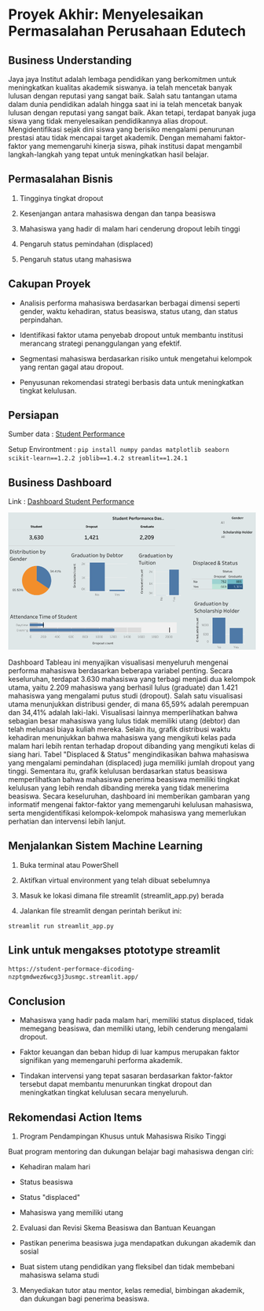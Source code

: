 # Proyek Akhir: Menyelesaikan Permasalahan Perusahaan Edutech

## Business Understanding

Jaya jaya Institut adalah lembaga pendidikan yang berkomitmen untuk meningkatkan kualitas akademik siswanya. ia telah mencetak banyak lulusan dengan reputasi yang sangat baik. 
Salah satu tantangan utama dalam dunia pendidikan adalah hingga saat ini 
ia telah mencetak banyak lulusan dengan reputasi yang sangat baik. 
Akan tetapi, terdapat banyak juga siswa yang tidak menyelesaikan pendidikannya alias dropout. Mengidentifikasi sejak dini 
siswa yang berisiko mengalami penurunan prestasi atau tidak mencapai target akademik. Dengan memahami faktor-faktor yang memengaruhi kinerja siswa, 
pihak institusi dapat mengambil langkah-langkah yang tepat untuk meningkatkan hasil belajar.

## Permasalahan Bisnis

1. Tingginya tingkat dropout

2. Kesenjangan antara mahasiswa dengan dan tanpa beasiswa

3. Mahasiswa yang hadir di malam hari cenderung dropout lebih tinggi

4. Pengaruh status pemindahan (displaced)

5. Pengaruh status utang mahasiswa

## Cakupan Proyek

* Analisis performa mahasiswa berdasarkan berbagai dimensi seperti gender, waktu kehadiran, status beasiswa, status utang, dan status perpindahan.

* Identifikasi faktor utama penyebab dropout untuk membantu institusi merancang strategi penanggulangan yang efektif.

* Segmentasi mahasiswa berdasarkan risiko untuk mengetahui kelompok yang rentan gagal atau dropout.

* Penyusunan rekomendasi strategi berbasis data untuk meningkatkan tingkat kelulusan.

## Persiapan

Sumber data : [Student Performance](https://github.com/dicodingacademy/dicoding_dataset/tree/main/students_performance)

Setup Environtment : ``` pip install numpy pandas matplotlib seaborn scikit-learn==1.2.2 joblib==1.4.2 streamlit==1.24.1 ```

## Business Dashboard

Link : [Dashboard Student Performance](https://public.tableau.com/views/studnetperformace/Dashboard1?:language=en-US&:sid=&:redirect=auth&:display_count=n&:origin=viz_share_link)

![alt text](https://github.com/mfatarsyah/student-performace-Dicoding/blob/main/Dashboard%20student%20performance.png)

Dashboard Tableau ini menyajikan visualisasi menyeluruh mengenai performa mahasiswa berdasarkan beberapa variabel penting. Secara keseluruhan, terdapat 3.630 mahasiswa yang terbagi menjadi dua kelompok utama, yaitu 2.209 mahasiswa yang berhasil lulus (graduate) dan 1.421 mahasiswa yang mengalami putus studi (dropout). Salah satu visualisasi utama menunjukkan distribusi gender, di mana 65,59% adalah perempuan dan 34,41% adalah laki-laki. Visualisasi lainnya memperlihatkan bahwa sebagian besar mahasiswa yang lulus tidak memiliki utang (debtor) dan telah melunasi biaya kuliah mereka. Selain itu, grafik distribusi waktu kehadiran menunjukkan bahwa mahasiswa yang mengikuti kelas pada malam hari lebih rentan terhadap dropout dibanding yang mengikuti kelas di siang hari. Tabel "Displaced & Status" mengindikasikan bahwa mahasiswa yang mengalami pemindahan (displaced) juga memiliki jumlah dropout yang tinggi. Sementara itu, grafik kelulusan berdasarkan status beasiswa memperlihatkan bahwa mahasiswa penerima beasiswa memiliki tingkat kelulusan yang lebih rendah dibanding mereka yang tidak menerima beasiswa. Secara keseluruhan, dashboard ini memberikan gambaran yang informatif mengenai faktor-faktor yang memengaruhi kelulusan mahasiswa, serta mengidentifikasi kelompok-kelompok mahasiswa yang memerlukan perhatian dan intervensi lebih lanjut.

## Menjalankan Sistem Machine Learning

1. Buka terminal atau PowerShell

2. Aktifkan virtual environment yang telah dibuat sebelumnya

3. Masuk ke lokasi dimana file streamlit (streamlit_app.py) berada

4. Jalankan file streamlit dengan perintah berikut ini:

```
streamlit run streamlit_app.py
```

## Link untuk mengakses ptototype streamlit

```
https://student-performace-dicoding-nzptgmdwez6wcg3j3usmgc.streamlit.app/
```

## Conclusion

* Mahasiswa yang hadir pada malam hari, memiliki status displaced,  tidak memegang beasiswa, dan memiliki utang, lebih cenderung mengalami dropout.

* Faktor keuangan dan beban hidup di luar kampus merupakan faktor signifikan yang memengaruhi performa akademik.

* Tindakan intervensi yang tepat sasaran berdasarkan faktor-faktor tersebut dapat membantu menurunkan tingkat dropout dan meningkatkan tingkat kelulusan secara menyeluruh.

## Rekomendasi Action Items

1. Program Pendampingan Khusus untuk Mahasiswa Risiko Tinggi

Buat program mentoring dan dukungan belajar bagi mahasiswa dengan ciri:

* Kehadiran malam hari

* Status beasiswa

* Status "displaced"

* Mahasiswa yang memiliki utang


2. Evaluasi dan Revisi Skema Beasiswa dan Bantuan Keuangan

* Pastikan penerima beasiswa juga mendapatkan dukungan akademik dan sosial

* Buat sistem utang pendidikan yang fleksibel dan tidak membebani mahasiswa selama studi

3. Menyediakan tutor atau mentor, kelas remedial, bimbingan akademik, dan dukungan bagi penerima beasiswa.
